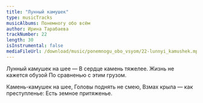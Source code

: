 ```yaml
---
title: "Лунный камушек"
type: musicTracks
musicAlbums: Понемногу обо всём
author: Ирина Тарабаева
trackNumber: 22
length: 30
isInstrumental: false
mediaFileUrl: /download/music/ponemnogu_obo_vsyom/22-lunnyi_kamushek.mp3
---
```


Лунный камушек на шее —
В сердце камень тяжелее.
Жизнь не кажется обузой
По сравненью с этим грузом.

Камень-камушек на шее,
Головы поднять не смею,
Взмах крыла — как преступленье:
Есть земное притяженье.

